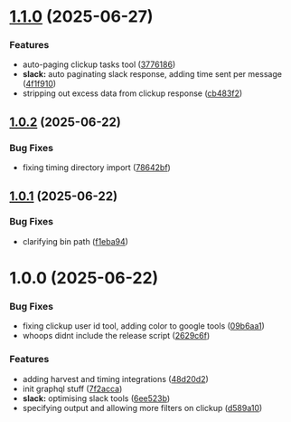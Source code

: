 # [1.1.0](https://github.com/kranners/activity-mcp/compare/v1.0.2...v1.1.0) (2025-06-27)


### Features

* auto-paging clickup tasks tool ([3776186](https://github.com/kranners/activity-mcp/commit/377618638d74ab452697af44bc83162ba948d9c3))
* **slack:** auto paginating slack response, adding time sent per message ([4f1f910](https://github.com/kranners/activity-mcp/commit/4f1f910b8a11c2c909dc8228e5db3f653a20aae7))
* stripping out excess data from clickup response ([cb483f2](https://github.com/kranners/activity-mcp/commit/cb483f2087e21d2a990b1f4f9f3b374709078dcb))

## [1.0.2](https://github.com/kranners/activity-mcp/compare/v1.0.1...v1.0.2) (2025-06-22)


### Bug Fixes

* fixing timing directory import ([78642bf](https://github.com/kranners/activity-mcp/commit/78642bf405db43004e3ed3a88d4bcd24e159074f))

## [1.0.1](https://github.com/kranners/activity-mcp/compare/v1.0.0...v1.0.1) (2025-06-22)


### Bug Fixes

* clarifying bin path ([f1eba94](https://github.com/kranners/activity-mcp/commit/f1eba94617c4869d2d039683b2b2bcdc34116b92))

# 1.0.0 (2025-06-22)


### Bug Fixes

* fixing clickup user id tool, adding color to google tools ([09b6aa1](https://github.com/kranners/activity-mcp/commit/09b6aa1d8a4aa7aceab56f30c116bb4000eb7c0d))
* whoops didnt include the release script ([2629c6f](https://github.com/kranners/activity-mcp/commit/2629c6f662f5a1825c26f8012c9e1d950599f3ab))


### Features

* adding harvest and timing integrations ([48d20d2](https://github.com/kranners/activity-mcp/commit/48d20d2d797cbf1b4e357fb2a010b3112899fa5e))
* init graphql stuff ([7f2acca](https://github.com/kranners/activity-mcp/commit/7f2acca907b3ec892d983aac99255ff7c9cfa34c))
* **slack:** optimising slack tools ([6ee523b](https://github.com/kranners/activity-mcp/commit/6ee523b95c6d719f608c947f959fde53888b640d))
* specifying output and allowing more filters on clickup ([d589a10](https://github.com/kranners/activity-mcp/commit/d589a1092212a1d0a5da2bb06922a48b84284380))
